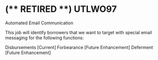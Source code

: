 # (** RETIRED **) UTLWO97
Automated Email Communication

This job will identify borrowers that we want to target with special email messaging for the following functions:

Disbursements [Current]
Forbearance [Future Enhancement]
Deferment [Future Enhancement]
